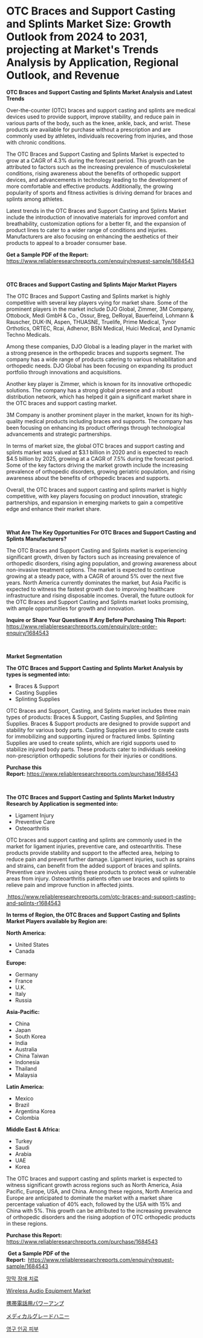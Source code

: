 <p><h1>OTC Braces and Support Casting and Splints Market Size: Growth Outlook from 2024 to 2031, projecting at Market's Trends Analysis by Application, Regional Outlook, and Revenue</h1></p><p><strong>OTC Braces and Support Casting and Splints Market Analysis and Latest Trends</strong></p>
<p><p>Over-the-counter (OTC) braces and support casting and splints are medical devices used to provide support, improve stability, and reduce pain in various parts of the body, such as the knee, ankle, back, and wrist. These products are available for purchase without a prescription and are commonly used by athletes, individuals recovering from injuries, and those with chronic conditions.</p><p>The OTC Braces and Support Casting and Splints Market is expected to grow at a CAGR of 4.3% during the forecast period. This growth can be attributed to factors such as the increasing prevalence of musculoskeletal conditions, rising awareness about the benefits of orthopedic support devices, and advancements in technology leading to the development of more comfortable and effective products. Additionally, the growing popularity of sports and fitness activities is driving demand for braces and splints among athletes.</p><p>Latest trends in the OTC Braces and Support Casting and Splints Market include the introduction of innovative materials for improved comfort and breathability, customization options for a better fit, and the expansion of product lines to cater to a wider range of conditions and injuries. Manufacturers are also focusing on enhancing the aesthetics of their products to appeal to a broader consumer base.</p></p>
<p><strong>Get a Sample PDF of the Report:&nbsp;</strong> <a href="https://www.reliableresearchreports.com/enquiry/request-sample/1684543">https://www.reliableresearchreports.com/enquiry/request-sample/1684543</a></p>
<p>&nbsp;</p>
<p><strong>OTC Braces and Support Casting and Splints Major Market Players</strong></p>
<p><p>The OTC Braces and Support Casting and Splints market is highly competitive with several key players vying for market share. Some of the prominent players in the market include DJO Global, Zimmer, 3M Company, Ottobock, Medi GmbH & Co., Ossur, Breg, DeRoyal, Bauerfeind, Lohmann & Rauscher, DUK-IN, Aspen, THUASNE, Truelife, Prime Medical, Tynor Orthotics, ORTEC, Rcai, Adhenor, BSN Medical, Huici Medical, and Dynamic Techno Medicals.</p><p>Among these companies, DJO Global is a leading player in the market with a strong presence in the orthopedic braces and supports segment. The company has a wide range of products catering to various rehabilitation and orthopedic needs. DJO Global has been focusing on expanding its product portfolio through innovations and acquisitions.</p><p>Another key player is Zimmer, which is known for its innovative orthopedic solutions. The company has a strong global presence and a robust distribution network, which has helped it gain a significant market share in the OTC braces and support casting market.</p><p>3M Company is another prominent player in the market, known for its high-quality medical products including braces and supports. The company has been focusing on enhancing its product offerings through technological advancements and strategic partnerships.</p><p>In terms of market size, the global OTC braces and support casting and splints market was valued at $3.1 billion in 2020 and is expected to reach $4.5 billion by 2025, growing at a CAGR of 7.5% during the forecast period. Some of the key factors driving the market growth include the increasing prevalence of orthopedic disorders, growing geriatric population, and rising awareness about the benefits of orthopedic braces and supports.</p><p>Overall, the OTC braces and support casting and splints market is highly competitive, with key players focusing on product innovation, strategic partnerships, and expansion in emerging markets to gain a competitive edge and enhance their market share.</p></p>
<p>&nbsp;</p>
<p><strong>What Are The Key Opportunities For OTC Braces and Support Casting and Splints Manufacturers?</strong></p>
<p><p>The OTC Braces and Support Casting and Splints market is experiencing significant growth, driven by factors such as increasing prevalence of orthopedic disorders, rising aging population, and growing awareness about non-invasive treatment options. The market is expected to continue growing at a steady pace, with a CAGR of around 5% over the next five years. North America currently dominates the market, but Asia Pacific is expected to witness the fastest growth due to improving healthcare infrastructure and rising disposable incomes. Overall, the future outlook for the OTC Braces and Support Casting and Splints market looks promising, with ample opportunities for growth and innovation.</p></p>
<p><strong>Inquire or Share Your Questions If Any Before Purchasing This Report:</strong> <a href="https://www.reliableresearchreports.com/enquiry/pre-order-enquiry/1684543">https://www.reliableresearchreports.com/enquiry/pre-order-enquiry/1684543</a></p>
<p>&nbsp;</p>
<p><strong>Market Segmentation</strong></p>
<p><strong>The OTC Braces and Support Casting and Splints Market Analysis by types is segmented into:</strong></p>
<p><ul><li>Braces & Support</li><li>Casting Supplies</li><li>Splinting Supplies</li></ul></p>
<p><p>OTC Braces and Support, Casting, and Splints market includes three main types of products: Braces & Support, Casting Supplies, and Splinting Supplies. Braces & Support products are designed to provide support and stability for various body parts. Casting Supplies are used to create casts for immobilizing and supporting injured or fractured limbs. Splinting Supplies are used to create splints, which are rigid supports used to stabilize injured body parts. These products cater to individuals seeking non-prescription orthopedic solutions for their injuries or conditions.</p></p>
<p><strong>Purchase this Report:&nbsp;</strong><a href="https://www.reliableresearchreports.com/purchase/1684543">https://www.reliableresearchreports.com/purchase/1684543</a></p>
<p>&nbsp;</p>
<p><strong>The OTC Braces and Support Casting and Splints Market Industry Research by Application is segmented into:</strong></p>
<p><ul><li>Ligament Injury</li><li>Preventive Care</li><li>Osteoarthritis</li></ul></p>
<p><p>OTC braces and support casting and splints are commonly used in the market for ligament injuries, preventive care, and osteoarthritis. These products provide stability and support to the affected area, helping to reduce pain and prevent further damage. Ligament injuries, such as sprains and strains, can benefit from the added support of braces and splints. Preventive care involves using these products to protect weak or vulnerable areas from injury. Osteoarthritis patients often use braces and splints to relieve pain and improve function in affected joints.</p></p>
<p><a href="https://www.reliableresearchreports.com/otc-braces-and-support-casting-and-splints-r1684543">&nbsp;https://www.reliableresearchreports.com/otc-braces-and-support-casting-and-splints-r1684543</a></p>
<p><strong>In terms of Region, the OTC Braces and Support Casting and Splints Market Players available by Region are:</strong></p>
<p>
    <p> <strong> North America: </strong>
        <ul>
            <li>United States</li>
            <li>Canada</li>
        </ul>
        </p> 
    <p> <strong> Europe: </strong>
        <ul>
            <li>Germany</li>
            <li>France</li>
            <li>U.K.</li>
            <li>Italy</li>
            <li>Russia</li>
        </ul>
        </p> 
    <p> <strong> Asia-Pacific: </strong>
        <ul>
            <li>China</li>
            <li>Japan</li>
            <li>South Korea</li>
            <li>India</li>
            <li>Australia</li>
            <li>China Taiwan</li>
            <li>Indonesia</li>
            <li>Thailand</li>
            <li>Malaysia</li>
        </ul>
        </p> 
    <p> <strong> Latin America: </strong>
        <ul>
            <li>Mexico</li>
            <li>Brazil</li>
            <li>Argentina Korea</li>
            <li>Colombia</li>
        </ul>
        </p> 
    <p> <strong> Middle East & Africa: </strong>
        <ul>
            <li>Turkey</li>
            <li>Saudi</li>
            <li>Arabia</li>
            <li>UAE</li>
            <li>Korea</li>
        </ul>
    </p>
    </p>
<p><p>The OTC braces and support casting and splints market is expected to witness significant growth across regions such as North America, Asia Pacific, Europe, USA, and China. Among these regions, North America and Europe are anticipated to dominate the market with a market share percentage valuation of 40% each, followed by the USA with 15% and China with 5%. This growth can be attributed to the increasing prevalence of orthopedic disorders and the rising adoption of OTC orthopedic products in these regions.</p></p>
<p><strong>Purchase this Report: </strong><a href="https://www.reliableresearchreports.com/purchase/1684543">https://www.reliableresearchreports.com/purchase/1684543</a></p>
<p>&nbsp;<strong>Get a Sample PDF of the Report:&nbsp;&nbsp;</strong><a href="https://www.reliableresearchreports.com/enquiry/request-sample/1684543">https://www.reliableresearchreports.com/enquiry/request-sample/1684543</a></p>
<p><strong></strong></p>
<p><p><a href="https://github.com/johneahan44556754/Market-Research-Report-List-1/blob/main/8578854105623.md">망막 장애 치료</a></p><p><a href="https://issuu.com/reportprime-2/docs/wireless-audio-equipment-market-size-2030.pptx">Wireless Audio Equipment Market</a></p><p><a href="https://github.com/FredaJerde/Market-Research-Report-List-1/blob/main/7265504110870.md">携帯電話用パワーアンプ</a></p><p><a href="https://github.com/ycmtqqhvk3273/Market-Research-Report-List-2/blob/main/9595600110871.md">メディカルグレードハニー</a></p><p><a href="https://github.com/rahat-gis/Market-Research-Report-List-1/blob/main/9087405105622.md">영구 인공 피부</a></p></p>